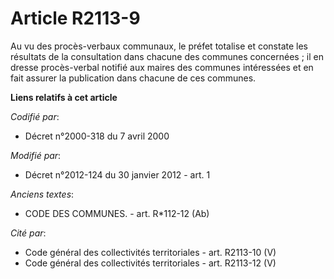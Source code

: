 # Article R2113-9

Au vu des procès-verbaux communaux, le préfet totalise et constate les résultats de la consultation dans chacune des communes
concernées ; il en dresse procès-verbal notifié aux maires des communes intéressées et en fait assurer la publication dans
chacune de ces communes.

**Liens relatifs à cet article**

_Codifié par_:

  - Décret n°2000-318 du 7 avril 2000

_Modifié par_:

  - Décret n°2012-124 du 30 janvier 2012 - art. 1

_Anciens textes_:

  - CODE DES COMMUNES. - art. R*112-12 (Ab)

_Cité par_:

  - Code général des collectivités territoriales - art. R2113-10 (V)
  - Code général des collectivités territoriales - art. R2113-12 (V)
